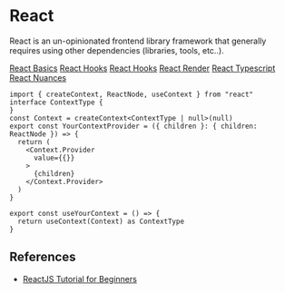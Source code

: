 # React

React is an un-opinionated frontend library framework that generally requires using other dependencies (libraries, tools, etc..).

[React Basics](./react-basics)
[React Hooks](./react-hooks)
[React Hooks](./react-redux)
[React Render](./react-render)
[React Typescript](./react-typescript)
[React Nuances](./react-nuances)

```
import { createContext, ReactNode, useContext } from "react"
interface ContextType {
}
const Context = createContext<ContextType | null>(null)
export const YourContextProvider = ({ children }: { children: ReactNode }) => {
  return (
    <Context.Provider
      value={{}}
    >
      {children}
    </Context.Provider>
  )
}

export const useYourContext = () => {
  return useContext(Context) as ContextType
}
```

## References

- [ReactJS Tutorial for Beginners](https://www.youtube.com/playlist?list=PLC3y8-rFHvwgg3vaYJgHGnModB54rxOk3)
